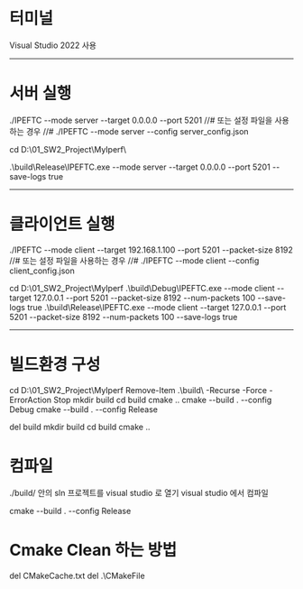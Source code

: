 # 터미널
Visual Studio 2022 사용

---

# 서버 실행

./IPEFTC --mode server --target 0.0.0.0 --port 5201
//# 또는 설정 파일을 사용하는 경우
//# ./IPEFTC --mode server --config server_config.json

cd D:\01_SW2_Project\MyIperf\


.\build\Release\IPEFTC.exe --mode server --target 0.0.0.0 --port 5201 --save-logs true


---

# 클라이언트 실행
./IPEFTC --mode client --target 192.168.1.100 --port 5201 --packet-size 8192 
//# 또는 설정 파일을 사용하는 경우
//# ./IPEFTC --mode client --config client_config.json

cd D:\01_SW2_Project\MyIperf
.\build\Debug\IPEFTC.exe --mode client --target 127.0.0.1 --port 5201 --packet-size 8192 --num-packets 100  --save-logs true
.\build\Release\IPEFTC.exe --mode client --target 127.0.0.1 --port 5201 --packet-size 8192 --num-packets 100  --save-logs true

---

# 빌드환경 구성
cd D:\01_SW2_Project\MyIperf
Remove-Item .\build\ -Recurse -Force -ErrorAction Stop
mkdir build
cd build
cmake ..
cmake --build . --config Debug
cmake --build . --config Release

del build
mkdir build
cd build
cmake ..

# 컴파일
./build/ 안의 sln 프로젝트를 visual studio 로 열기
visual studio 에서 컴파일

cmake --build . --config Release



# Cmake Clean 하는 방법
del CMakeCache.txt
del .\CMakeFile
